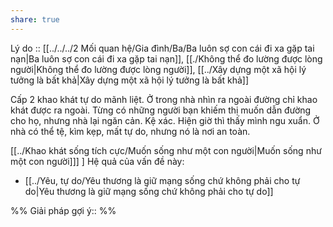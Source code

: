 ```yaml
---
share: true
---
```

Lý do :: [[../../../2 Mối quan hệ/Gia đình/Ba/Ba luôn sợ con cái đi xa gặp tai nạn|Ba luôn sợ con cái đi xa gặp tai nạn]], [[./Không thể đo lường được lòng người|Không thể đo lường được lòng người]], [[../Xây dựng một xã hội lý tưởng là bất khả|Xây dựng một xã hội lý tưởng là bất khả]]

Cấp 2 khao khát tự do mãnh liệt. Ở trong nhà nhìn ra ngoài đường chỉ khao khát được ra ngoài. Từng có những người bạn khiếm thị muốn dẫn đường cho họ, nhưng nhà lại ngăn cản. Kệ xác. 
Hiện giờ thì thấy mình ngu xuẩn. Ở nhà có thể tệ, kìm kẹp, mất tự do, nhưng nó là nơi an toàn.

[[../Khao khát sống tích cực/Muốn sống như một con người|Muốn sống như một con người]]] ] 
Hệ quả của vấn đề này:
- [[../Yêu, tự do/Yêu thương là giữ mạng sống chứ không phải cho tự do|Yêu thương là giữ mạng sống chứ không phải cho tự do]]


%%
Giải pháp gợi ý:: 
%%

